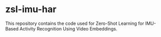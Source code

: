 # zsl-imu-har
This repository contains the code used for Zero-Shot Learning for IMU-Based Activity Recognition Using Video Embeddings.
